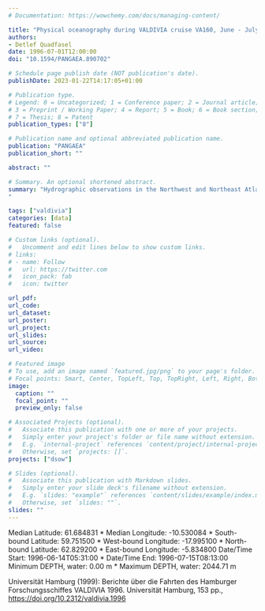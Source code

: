 ```yaml
---
# Documentation: https://wowchemy.com/docs/managing-content/

title: "Physical oceanography during VALDIVIA cruise VA160, June - July 1996. Institut für Meereskunde, Universität Hamburg"
authors: 
- Detlef Quadfasel
date: 1996-07-01T12:00:00
doi: "10.1594/PANGAEA.890702"

# Schedule page publish date (NOT publication's date).
publishDate: 2023-01-22T14:17:05+01:00

# Publication type.
# Legend: 0 = Uncategorized; 1 = Conference paper; 2 = Journal article;
# 3 = Preprint / Working Paper; 4 = Report; 5 = Book; 6 = Book section;
# 7 = Thesis; 8 = Patent
publication_types: ["8"]

# Publication name and optional abbreviated publication name.
publication: "PANGAEA"
publication_short: ""

abstract: ""

# Summary. An optional shortened abstract.
summary: "Hydrographic observations in the Northwest and Northeast Atlantic during Valdivia cruise 161/2 from 19. August - 5. September 1996.
"

tags: ["valdivia"]
categories: [data]
featured: false

# Custom links (optional).
#   Uncomment and edit lines below to show custom links.
# links:
# - name: Follow
#   url: https://twitter.com
#   icon_pack: fab
#   icon: twitter

url_pdf:
url_code:
url_dataset:  
url_poster:
url_project:
url_slides:
url_source:
url_video:

# Featured image
# To use, add an image named `featured.jpg/png` to your page's folder. 
# Focal points: Smart, Center, TopLeft, Top, TopRight, Left, Right, BottomLeft, Bottom, BottomRight.
image:
  caption: ""
  focal_point: ""
  preview_only: false

# Associated Projects (optional).
#   Associate this publication with one or more of your projects.
#   Simply enter your project's folder or file name without extension.
#   E.g. `internal-project` references `content/project/internal-project/index.md`.
#   Otherwise, set `projects: []`.
projects: ["dsow"]

# Slides (optional).
#   Associate this publication with Markdown slides.
#   Simply enter your slide deck's filename without extension.
#   E.g. `slides: "example"` references `content/slides/example/index.md`.
#   Otherwise, set `slides: ""`.
slides: ""
---
```

Median Latitude: 61.684831 * Median Longitude: -10.530084 * South-bound Latitude: 59.751500 * West-bound Longitude: -17.995100 * North-bound Latitude: 62.829200 * East-bound Longitude: -5.834800
Date/Time Start: 1996-06-14T05:31:00 * Date/Time End: 1996-07-15T08:13:00
Minimum DEPTH, water: 0.00 m * Maximum DEPTH, water: 2044.71 m

Universität Hamburg (1999): Berichte über die Fahrten des Hamburger Forschungsschiffes VALDIVIA 1996. Universität Hamburg, 153 pp., https://doi.org/10.2312/valdivia.1996